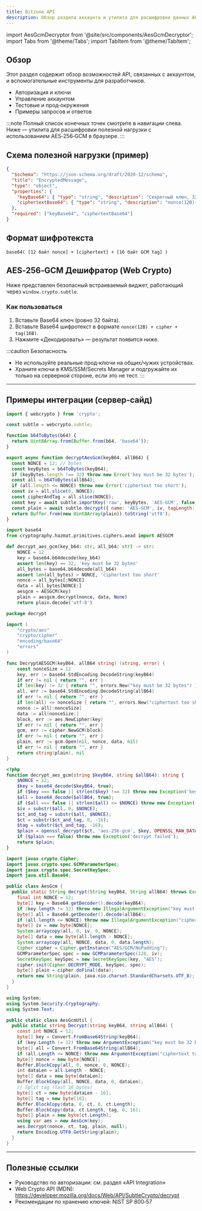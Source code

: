 ```yaml
---
title: Bitzone API
description: Обзор раздела аккаунта и утилита для расшифровки данных AES‑256‑GCM (Web Crypto)
---
```


import AesGcmDecryptor from '@site/src/components/AesGcmDecryptor';
import Tabs from '@theme/Tabs';
import TabItem from '@theme/TabItem';

## Обзор

Этот раздел содержит обзор возможностей API, связанных с аккаунтом, и вспомогательные инструменты для разработчиков.

- Авторизация и ключи
- Управление аккаунтом
- Тестовые и прод‑окружения
- Примеры запросов и ответов

:::note
Полный список конечных точек смотрите в навигации слева. Ниже — утилита для расшифровки полезной нагрузки с использованием AES‑256‑GCM в браузере.
:::

## Схема полезной нагрузки (пример)

```json
{
  "$schema": "https://json-schema.org/draft/2020-12/schema",
  "title": "EncryptedMessage",
  "type": "object",
  "properties": {
    "keyBase64": { "type": "string", "description": "Секретный ключ, 32 байта, Base64" },
    "ciphertextBase64": { "type": "string", "description": "nonce(12B)+cipher+tag(16B), Base64" }
  },
  "required": ["keyBase64", "ciphertextBase64"]
}
```

## Формат шифротекста

```text
base64( [12 байт nonce] + [ciphertext] + [16 байт GCM tag] )
```

## AES‑256‑GCM Дешифратор (Web Crypto)

Ниже представлен безопасный встраиваемый виджет, работающий через `window.crypto.subtle`.

### Как пользоваться

1. Вставьте Base64 ключ (ровно 32 байта).
2. Вставьте Base64 шифротекст в формате `nonce(12B) + cipher + tag(16B)`.
3. Нажмите «Декодировать» — результат появится ниже.

:::caution Безопасность
- Не используйте реальные прод‑ключи на общих/чужих устройствах.
- Храните ключи в KMS/SSM/Secrets Manager и подгружайте их только на серверной стороне, если это не тест.
:::

<AesGcmDecryptor />

---

## Примеры интеграции (сервер‑сайд)

<Tabs>
  <TabItem value="node" label="Node.js (crypto)">

```js
import { webcrypto } from 'crypto';

const subtle = webcrypto.subtle;

function b64ToBytes(b64) {
  return Uint8Array.from(Buffer.from(b64, 'base64'));
}

export async function decryptAesGcm(keyB64, allB64) {
  const NONCE = 12; // bytes
  const keyBytes = b64ToBytes(keyB64);
  if (keyBytes.length !== 32) throw new Error('key must be 32 bytes');
  const all = b64ToBytes(allB64);
  if (all.length <= NONCE) throw new Error('ciphertext too short');
  const iv = all.slice(0, NONCE);
  const cipherAndTag = all.slice(NONCE);
  const key = await subtle.importKey('raw', keyBytes, 'AES-GCM', false, ['decrypt']);
  const plain = await subtle.decrypt({ name: 'AES-GCM', iv, tagLength: 128 }, key, cipherAndTag);
  return Buffer.from(new Uint8Array(plain)).toString('utf8');
}
```

  </TabItem>
  <TabItem value="python" label="Python (cryptography)">

```python
import base64
from cryptography.hazmat.primitives.ciphers.aead import AESGCM

def decrypt_aes_gcm(key_b64: str, all_b64: str) -> str:
    NONCE = 12
    key = base64.b64decode(key_b64)
    assert len(key) == 32, 'key must be 32 bytes'
    all_bytes = base64.b64decode(all_b64)
    assert len(all_bytes) > NONCE, 'ciphertext too short'
    nonce = all_bytes[:NONCE]
    data = all_bytes[NONCE:]
    aesgcm = AESGCM(key)
    plain = aesgcm.decrypt(nonce, data, None)
    return plain.decode('utf-8')
```

  </TabItem>
  <TabItem value="go" label="Go (crypto/aes)">

```go
package decrypt

import (
    "crypto/aes"
    "crypto/cipher"
    "encoding/base64"
    "errors"
)

func DecryptAESGCM(keyB64, allB64 string) (string, error) {
    const nonceSize = 12
    key, err := base64.StdEncoding.DecodeString(keyB64)
    if err != nil { return "", err }
    if len(key) != 32 { return "", errors.New("key must be 32 bytes") }
    all, err := base64.StdEncoding.DecodeString(allB64)
    if err != nil { return "", err }
    if len(all) <= nonceSize { return "", errors.New("ciphertext too short") }
    nonce := all[:nonceSize]
    data := all[nonceSize:]
    block, err := aes.NewCipher(key)
    if err != nil { return "", err }
    gcm, err := cipher.NewGCM(block)
    if err != nil { return "", err }
    plain, err := gcm.Open(nil, nonce, data, nil)
    if err != nil { return "", err }
    return string(plain), nil
}
```

  </TabItem>
  <TabItem value="php" label="PHP (openssl)">

```php
<?php
function decrypt_aes_gcm(string $keyB64, string $allB64): string {
    $NONCE = 12;
    $key = base64_decode($keyB64, true);
    if ($key === false || strlen($key) !== 32) throw new Exception('key must be 32 bytes');
    $all = base64_decode($allB64, true);
    if ($all === false || strlen($all) <= $NONCE) throw new Exception('ciphertext too short');
    $iv = substr($all, 0, $NONCE);
    $ct_and_tag = substr($all, $NONCE);
    $ct = substr($ct_and_tag, 0, -16);
    $tag = substr($ct_and_tag, -16);
    $plain = openssl_decrypt($ct, 'aes-256-gcm', $key, OPENSSL_RAW_DATA, $iv, $tag, '');
    if ($plain === false) throw new Exception('decrypt failed');
    return $plain;
}
```

  </TabItem>
  <TabItem value="java" label="Java (javax.crypto)">

```java
import javax.crypto.Cipher;
import javax.crypto.spec.GCMParameterSpec;
import javax.crypto.spec.SecretKeySpec;
import java.util.Base64;

public class AesGcm {
  public static String decrypt(String keyB64, String allB64) throws Exception {
    final int NONCE = 12;
    byte[] key = Base64.getDecoder().decode(keyB64);
    if (key.length != 32) throw new IllegalArgumentException("key must be 32 bytes");
    byte[] all = Base64.getDecoder().decode(allB64);
    if (all.length <= NONCE) throw new IllegalArgumentException("ciphertext too short");
    byte[] iv = new byte[NONCE];
    System.arraycopy(all, 0, iv, 0, NONCE);
    byte[] data = new byte[all.length - NONCE];
    System.arraycopy(all, NONCE, data, 0, data.length);
    Cipher cipher = Cipher.getInstance("AES/GCM/NoPadding");
    GCMParameterSpec spec = new GCMParameterSpec(128, iv);
    SecretKeySpec keySpec = new SecretKeySpec(key, "AES");
    cipher.init(Cipher.DECRYPT_MODE, keySpec, spec);
    byte[] plain = cipher.doFinal(data);
    return new String(plain, java.nio.charset.StandardCharsets.UTF_8);
  }
}
```

  </TabItem>
  <TabItem value="csharp" label="C# (.NET AesGcm)">

```csharp
using System;
using System.Security.Cryptography;
using System.Text;

public static class AesGcmUtil {
  public static string Decrypt(string keyB64, string allB64) {
    const int NONCE = 12;
    byte[] key = Convert.FromBase64String(keyB64);
    if (key.Length != 32) throw new ArgumentException("key must be 32 bytes");
    byte[] all = Convert.FromBase64String(allB64);
    if (all.Length <= NONCE) throw new ArgumentException("ciphertext too short");
    byte[] nonce = new byte[NONCE];
    Buffer.BlockCopy(all, 0, nonce, 0, NONCE);
    int dataLen = all.Length - NONCE;
    byte[] data = new byte[dataLen];
    Buffer.BlockCopy(all, NONCE, data, 0, dataLen);
    // Split tag (last 16 bytes)
    byte[] ct = new byte[dataLen - 16];
    byte[] tag = new byte[16];
    Buffer.BlockCopy(data, 0, ct, 0, ct.Length);
    Buffer.BlockCopy(data, ct.Length, tag, 0, 16);
    byte[] plain = new byte[ct.Length];
    using var aes = new AesGcm(key);
    aes.Decrypt(nonce, ct, tag, plain, null);
    return Encoding.UTF8.GetString(plain);
  }
}
```

  </TabItem>
</Tabs>

---

## Полезные ссылки

- Руководство по авторизации: см. раздел «API Integration»
- Web Crypto API (MDN): https://developer.mozilla.org/docs/Web/API/SubtleCrypto/decrypt
- Рекомендации по хранению ключей: NIST SP 800‑57
